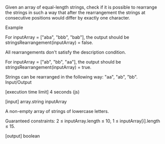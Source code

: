 Given an array of equal-length strings, check if it is possible to rearrange the strings in such a way that after the rearrangement the strings at consecutive positions would differ by exactly one character.

Example

For inputArray = ["aba", "bbb", "bab"], the output should be
stringsRearrangement(inputArray) = false.

All rearrangements don't satisfy the description condition.

For inputArray = ["ab", "bb", "aa"], the output should be
stringsRearrangement(inputArray) = true.

Strings can be rearranged in the following way: "aa", "ab", "bb".
Input/Output

[execution time limit] 4 seconds (js)

[input] array.string inputArray

A non-empty array of strings of lowercase letters.

Guaranteed constraints:
2 ≤ inputArray.length ≤ 10,
1 ≤ inputArray[i].length ≤ 15.

[output] boolean